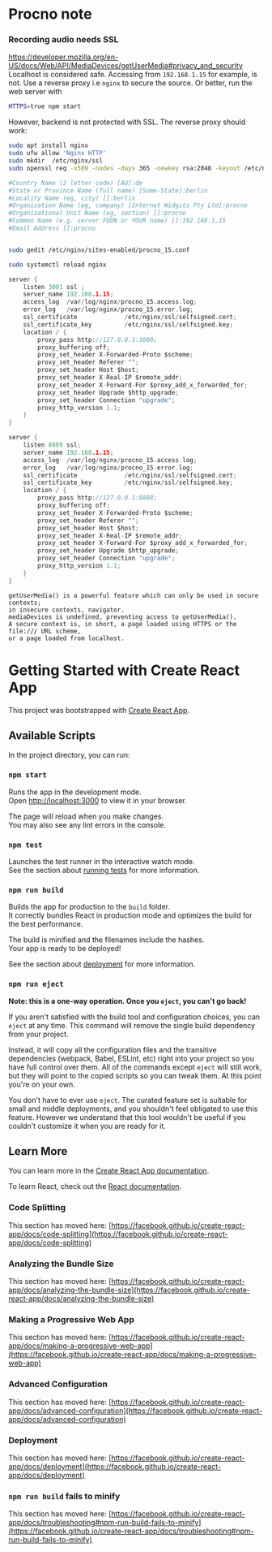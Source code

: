 # Procno note

### Recording audio needs SSL
https://developer.mozilla.org/en-US/docs/Web/API/MediaDevices/getUserMedia#privacy_and_security
Localhost is considered safe. Accessing from `192.168.1.15` for example, is not. 
Use a reverse proxy i.e `nginx` to secure the source. Or better, run the web server with

```bash
HTTPS=true npm start
```

However, backend is not protected with SSL. The reverse proxy should work:

```bash
sudo apt install nginx
sudo ufw allow 'Nginx HTTP'
sudo mkdir  /etc/nginx/ssl
sudo openssl req -x509 -nodes -days 365 -newkey rsa:2048 -keyout /etc/nginx/ssl/selfsigned.key -out /etc/nginx/ssl/selfsigned.cert

#Country Name (2 letter code) [AU]:de
#State or Province Name (full name) [Some-State]:berlin
#Locality Name (eg, city) []:berlin
#Organization Name (eg, company) [Internet Widgits Pty Ltd]:procno
#Organizational Unit Name (eg, section) []:procno
#Common Name (e.g. server FQDN or YOUR name) []:192.168.1.15
#Email Address []:procno


sudo gedit /etc/nginx/sites-enabled/procno_15.conf

sudo systemctl reload nginx
```


```c
server {
    listen 3001 ssl ;
    server_name 192.168.1.15;
    access_log  /var/log/nginx/procno_15.access.log;
    error_log   /var/log/nginx/procno_15.error.log;
    ssl_certificate             /etc/nginx/ssl/selfsigned.cert;
    ssl_certificate_key         /etc/nginx/ssl/selfsigned.key;
    location / {
        proxy_pass http://127.0.0.1:3000;
        proxy_buffering off;
        proxy_set_header X-Forwarded-Proto $scheme;
        proxy_set_header Referer "";
        proxy_set_header Host $host;
        proxy_set_header X-Real-IP $remote_addr;
        proxy_set_header X-Forward-For $proxy_add_x_forwarded_for;
        proxy_set_header Upgrade $http_upgrade;
        proxy_set_header Connection "upgrade";
        proxy_http_version 1.1;
    }
}

server {
    listen 8889 ssl;
    server_name 192.168.1.15;
    access_log  /var/log/nginx/procno_15.access.log;
    error_log   /var/log/nginx/procno_15.error.log;
    ssl_certificate             /etc/nginx/ssl/selfsigned.cert;
    ssl_certificate_key         /etc/nginx/ssl/selfsigned.key;
    location / {
        proxy_pass http://127.0.0.1:8888;
        proxy_buffering off;
        proxy_set_header X-Forwarded-Proto $scheme;
        proxy_set_header Referer "";
        proxy_set_header Host $host;
        proxy_set_header X-Real-IP $remote_addr;
        proxy_set_header X-Forward-For $proxy_add_x_forwarded_for;
        proxy_set_header Upgrade $http_upgrade;
        proxy_set_header Connection "upgrade";
        proxy_http_version 1.1;
    }
}
```


```
getUserMedia() is a powerful feature which can only be used in secure contexts; 
in insecure contexts, navigator.
mediaDevices is undefined, preventing access to getUserMedia(). 
A secure context is, in short, a page loaded using HTTPS or the file:/// URL scheme, 
or a page loaded from localhost. 
```








# Getting Started with Create React App

This project was bootstrapped with [Create React App](https://github.com/facebook/create-react-app).

## Available Scripts

In the project directory, you can run:

### `npm start`

Runs the app in the development mode.\
Open [http://localhost:3000](http://localhost:3000) to view it in your browser.

The page will reload when you make changes.\
You may also see any lint errors in the console.

### `npm test`

Launches the test runner in the interactive watch mode.\
See the section about [running tests](https://facebook.github.io/create-react-app/docs/running-tests) for more information.

### `npm run build`

Builds the app for production to the `build` folder.\
It correctly bundles React in production mode and optimizes the build for the best performance.

The build is minified and the filenames include the hashes.\
Your app is ready to be deployed!

See the section about [deployment](https://facebook.github.io/create-react-app/docs/deployment) for more information.

### `npm run eject`

**Note: this is a one-way operation. Once you `eject`, you can't go back!**

If you aren't satisfied with the build tool and configuration choices, you can `eject` at any time. This command will remove the single build dependency from your project.

Instead, it will copy all the configuration files and the transitive dependencies (webpack, Babel, ESLint, etc) right into your project so you have full control over them. All of the commands except `eject` will still work, but they will point to the copied scripts so you can tweak them. At this point you're on your own.

You don't have to ever use `eject`. The curated feature set is suitable for small and middle deployments, and you shouldn't feel obligated to use this feature. However we understand that this tool wouldn't be useful if you couldn't customize it when you are ready for it.

## Learn More

You can learn more in the [Create React App documentation](https://facebook.github.io/create-react-app/docs/getting-started).

To learn React, check out the [React documentation](https://reactjs.org/).

### Code Splitting

This section has moved here: [https://facebook.github.io/create-react-app/docs/code-splitting](https://facebook.github.io/create-react-app/docs/code-splitting)

### Analyzing the Bundle Size

This section has moved here: [https://facebook.github.io/create-react-app/docs/analyzing-the-bundle-size](https://facebook.github.io/create-react-app/docs/analyzing-the-bundle-size)

### Making a Progressive Web App

This section has moved here: [https://facebook.github.io/create-react-app/docs/making-a-progressive-web-app](https://facebook.github.io/create-react-app/docs/making-a-progressive-web-app)

### Advanced Configuration

This section has moved here: [https://facebook.github.io/create-react-app/docs/advanced-configuration](https://facebook.github.io/create-react-app/docs/advanced-configuration)

### Deployment

This section has moved here: [https://facebook.github.io/create-react-app/docs/deployment](https://facebook.github.io/create-react-app/docs/deployment)

### `npm run build` fails to minify

This section has moved here: [https://facebook.github.io/create-react-app/docs/troubleshooting#npm-run-build-fails-to-minify](https://facebook.github.io/create-react-app/docs/troubleshooting#npm-run-build-fails-to-minify)
